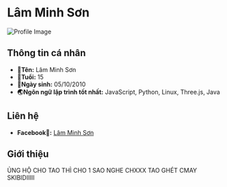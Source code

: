 # Lâm Minh Sơn

![Profile Image](![image](https://github.com/user-attachments/assets/9e45e399-1052-4414-bfdb-529f350fbd09)
)

## Thông tin cá nhân

- **🌸Tên:** Lâm Minh Sơn
- **🎂Tuổi:** 15
- **💫Ngày sinh:** 05/10/2010
- **🌏Ngôn ngữ lập trình tốt nhất:** JavaScript, Python, Linux, Three.js, Java

## Liên hệ

- **Facebook🪼:** [Lâm Minh Sơn](https://www.facebook.com/lms.cutii/)

## Giới thiệu

ỦNG HỘ CHO TAO THÌ CHO 1 SAO NGHE CHXXX TAO GHÉT CMAY SKIBIDIIIII
